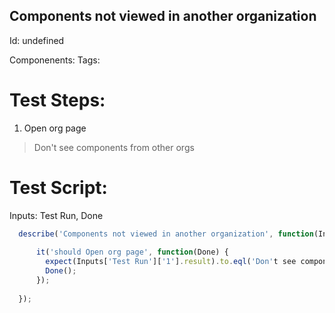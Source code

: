 Components not viewed in another organization
-----------

Id: undefined

Componenents:
Tags: 

Test Steps:
=============
1. Open org page
> Don't see components from other orgs


Test Script:
=============

Inputs: Test Run, Done

```javascript
  describe('Components not viewed in another organization', function(Inputs) {
    
      it('should Open org page', function(Done) {
        expect(Inputs['Test Run']['1'].result).to.eql('Don't see components from other orgs');
        Done();
      });
    
  });
```
